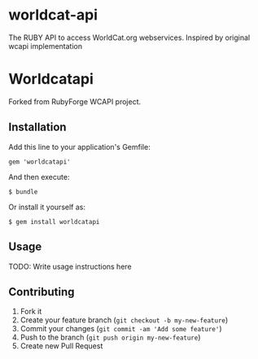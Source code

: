 worldcat-api
============

The RUBY API to access WorldCat.org webservices. Inspired by original wcapi implementation


# Worldcatapi

Forked from RubyForge WCAPI project. 

## Installation

Add this line to your application's Gemfile:

    gem 'worldcatapi'

And then execute:

    $ bundle

Or install it yourself as:

    $ gem install worldcatapi

## Usage

TODO: Write usage instructions here

## Contributing

1. Fork it
2. Create your feature branch (`git checkout -b my-new-feature`)
3. Commit your changes (`git commit -am 'Add some feature'`)
4. Push to the branch (`git push origin my-new-feature`)
5. Create new Pull Request
